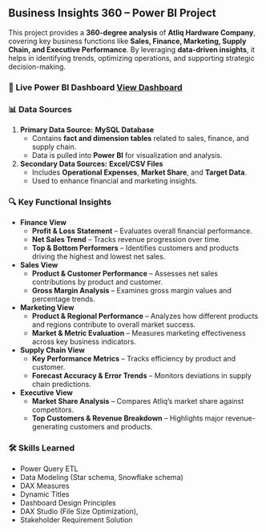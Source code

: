 ## Business Insights 360 – Power BI Project  

This project provides a **360-degree analysis** of **Atliq Hardware Company**, covering key business functions like **Sales, Finance, Marketing, Supply Chain, and Executive Performance**. By leveraging **data-driven insights**, it helps in identifying trends, optimizing operations, and supporting strategic decision-making.  

### 🔗 Live Power BI Dashboard  [View Dashboard](https://app.powerbi.com/view?r=eyJrIjoiNmQzOWQxNGEtMGZlOC00Mzc1LTgwMmQtOWQ0NmMyY2YxYmVhIiwidCI6ImM2ZTU0OWIzLTVmNDUtNDAzMi1hYWU5LWQ0MjQ0ZGM1YjJjNCJ9)  

### 📊 Data Sources  
1. **Primary Data Source:** **MySQL Database**  
   - Contains **fact and dimension tables** related to sales, finance, and supply chain.  
   - Data is pulled into **Power BI** for visualization and analysis.  
2. **Secondary Data Sources:** **Excel/CSV Files**  
   - Includes **Operational Expenses**, **Market Share**, and **Target Data**.  
   - Used to enhance financial and marketing insights.

### 🔍 Key Functional Insights  
- **Finance View**  
  - **Profit & Loss Statement** – Evaluates overall financial performance.  
  - **Net Sales Trend** – Tracks revenue progression over time.  
  - **Top & Bottom Performers** – Identifies customers and products driving the highest and lowest net sales.  
- **Sales View**  
  - **Product & Customer Performance** – Assesses net sales contributions by product and customer.  
  - **Gross Margin Analysis** – Examines gross margin values and percentage trends.  
- **Marketing View**  
  - **Product & Regional Performance** – Analyzes how different products and regions contribute to overall market success.  
  - **Market & Metric Evaluation** – Measures marketing effectiveness across key business indicators.  
- **Supply Chain View**  
  - **Key Performance Metrics** – Tracks efficiency by product and customer.  
  - **Forecast Accuracy & Error Trends** – Monitors deviations in supply chain predictions.  
- **Executive View**  
  - **Market Share Analysis** – Compares Atliq’s market share against competitors.  
  - **Top Customers & Revenue Breakdown** – Highlights major revenue-generating customers and products.

### 🛠 Skills Learned  
- Power Query ETL
- Data Modeling (Star schema, Snowflake schema)
- DAX Measures
- Dynamic Titles  
- Dashboard Design Principles
- DAX Studio (File Size Optimization),
- Stakeholder Requirement Solution
